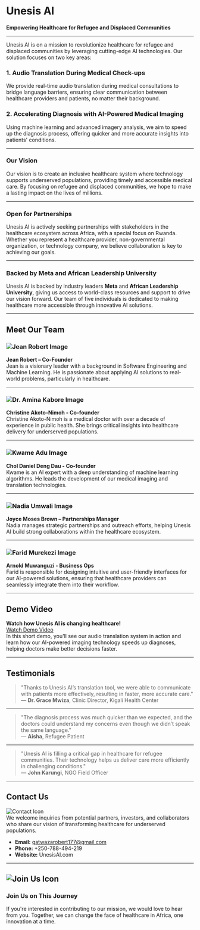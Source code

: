 

# Unesis AI

**Empowering Healthcare for Refugee and Displaced Communities**

---

Unesis AI is on a mission to revolutionize healthcare for refugee and displaced communities by leveraging cutting-edge AI technologies. Our solution focuses on two key areas:

### 1. Audio Translation During Medical Check-ups  

We provide real-time audio translation during medical consultations to bridge language barriers, ensuring clear communication between healthcare providers and patients, no matter their background.

### 2. Accelerating Diagnosis with AI-Powered Medical Imaging  

Using machine learning and advanced imagery analysis, we aim to speed up the diagnosis process, offering quicker and more accurate insights into patients' conditions.

---

### Our Vision  
Our vision is to create an inclusive healthcare system where technology supports underserved populations, providing timely and accessible medical care. By focusing on refugee and displaced communities, we hope to make a lasting impact on the lives of millions.

---


### Open for Partnerships  
Unesis AI is actively seeking partnerships with stakeholders in the healthcare ecosystem across Africa, with a special focus on Rwanda. Whether you represent a healthcare provider, non-governmental organization, or technology company, we believe collaboration is key to achieving our goals.

---


### Backed by Meta and African Leadership University  
Unesis AI is backed by industry leaders **Meta** and **African Leadership University**, giving us access to world-class resources and support to drive our vision forward. Our team of five individuals is dedicated to making healthcare more accessible through innovative AI solutions.

---

## Meet Our Team

### ![Jean Robert Image](path/to/member1_image.png)  
**Jean Robert – Co-Founder**  
Jean is a visionary leader with a background in Software Engineering and Machine Learning. He is passionate about applying AI solutions to real-world problems, particularly in healthcare.

---

### ![Dr. Amina Kabore Image](path/to/member2_image.png)  
**Christine Akoto-Nimoh - Co-founder**  
Christine Akoto-Nimoh is a medical doctor with over a decade of experience in public health. She brings critical insights into healthcare delivery for underserved populations.

---

### ![Kwame Adu Image](path/to/member3_image.png)  
**Chol Daniel Deng Dau - Co-founder**  
Kwame is an AI expert with a deep understanding of machine learning algorithms. He leads the development of our medical imaging and translation technologies.

---

### ![Nadia Umwali Image](path/to/member4_image.png)  
**Joyce Moses Brown – Partnerships Manager**  
Nadia manages strategic partnerships and outreach efforts, helping Unesis AI build strong collaborations within the healthcare ecosystem.

---

### ![Farid Murekezi Image](path/to/member5_image.png)  
**Arnold Muwanguzi - Business Ops**  
Farid is responsible for designing intuitive and user-friendly interfaces for our AI-powered solutions, ensuring that healthcare providers can seamlessly integrate them into their workflow.

---

## Demo Video  

**Watch how Unesis AI is changing healthcare!**  
[Watch Demo Video](link_to_demo_video)  
In this short demo, you'll see our audio translation system in action and learn how our AI-powered imaging technology speeds up diagnoses, helping doctors make better decisions faster.

---

## Testimonials

> "Thanks to Unesis AI’s translation tool, we were able to communicate with patients more effectively, resulting in faster, more accurate care."  
— **Dr. Grace Mwiza**, Clinic Director, Kigali Health Center

---

> "The diagnosis process was much quicker than we expected, and the doctors could understand my concerns even though we didn’t speak the same language."  
— **Aisha**, Refugee Patient

---

> "Unesis AI is filling a critical gap in healthcare for refugee communities. Their technology helps us deliver care more efficiently in challenging conditions."  
— **John Karungi**, NGO Field Officer

---

## Contact Us  
![Contact Icon](path/to/contact_icon.png)  
We welcome inquiries from potential partners, investors, and collaborators who share our vision of transforming healthcare for underserved populations.

- **Email:** gatwazarobert177@gmail.com
- **Phone:** +250-788-494-219
- **Website:** UnesisAI.com

---

## ![Join Us Icon](path/to/join_us_image.png)  
### Join Us on This Journey  
If you're interested in contributing to our mission, we would love to hear from you. Together, we can change the face of healthcare in Africa, one innovation at a time.
